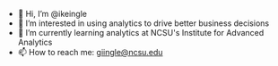 - 👋 Hi, I’m @ikeingle
- 👀 I’m interested in using analytics to drive better business decisions
- 🌱 I’m currently learning analytics at NCSU's Institute for Advanced Analytics
- 📫 How to reach me: giingle@ncsu.edu

<!---
ikeingle/ikeingle is a ✨ special ✨ repository because its `README.md` (this file) appears on your GitHub profile.
You can click the Preview link to take a look at your changes.
--->
